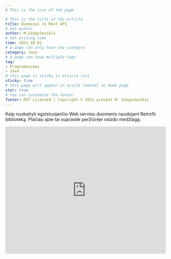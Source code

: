 ```yaml
---
# This is the icon of the page

# This is the title of the article
title: Duomenys iš Rest API
# Set author
author: M.Gžegoževskis
# Set writing time
time: 2021-10-01
# A page can only have one category
category: Java
# A page can have multiple tags
tag:
- Programavimas
- Java
# this page is sticky in article list
sticky: true
# this page will appear in aricle channel in home page
star: true
# You can customize the footer
footer: MIT Licensed | Copyright © 2021-present M. Gzegozevskis
---
```


Kaip nuskaityti egzistuojančio Web serviso duomenis naudojant Retrofit biblioteką. Plačiau apie tai suprasite peržiūrėje vaizdo medžiagą.

<iframe width="100%" height="400" src="https://www.youtube.com/embed/wIkk4xA_msc" frameborder="0" allow="accelerometer; autoplay; encrypted-media; gyroscope; picture-in-picture" allowfullscreen></iframe>
